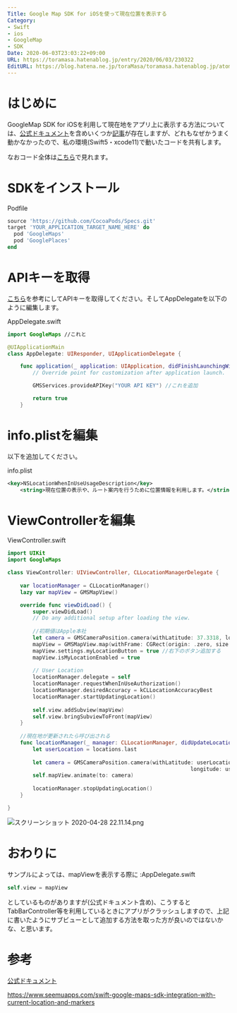```yaml
---
Title: Google Map SDK for iOSを使って現在位置を表示する
Category:
- Swift
- ios
- GoogleMap
- SDK
Date: 2020-06-03T23:03:22+09:00
URL: https://toramasa.hatenablog.jp/entry/2020/06/03/230322
EditURL: https://blog.hatena.ne.jp/toraMasa/toramasa.hatenablog.jp/atom/entry/26006613578643243
---
```


#  はじめに
GoogleMap SDK for iOSを利用して現在地をアプリ上に表示する方法については、[公式ドキュメント](https://developers.google.com/maps/documentation/ios-sdk/current-place-tutorial)を含めいくつか[記事](https://qiita.com/koogawa/items/adc2dd19015586bda39b)が存在しますが、どれもなぜかうまく動かなかったので、私の環境(Swift5・xcode11)で動いたコードを共有します。

なおコード全体は[こちら](https://github.com/MasatoraAtarashi/googlemap-sample-ios)で見れます。


#  SDKをインストール

Podfile
```ruby
source 'https://github.com/CocoaPods/Specs.git'
target 'YOUR_APPLICATION_TARGET_NAME_HERE' do
  pod 'GoogleMaps'
  pod 'GooglePlaces'
end
```

#  APIキーを取得

[こちら](https://developers.google.com/maps/documentation/ios-sdk/get-api-key#add_key)を参考にしてAPIキーを取得してください。そしてAppDelegateを以下のように編集します。

AppDelegate.swift
```swift
import GoogleMaps //これと

@UIApplicationMain
class AppDelegate: UIResponder, UIApplicationDelegate {

    func application(_ application: UIApplication, didFinishLaunchingWithOptions launchOptions: [UIApplication.LaunchOptionsKey: Any]?) -> Bool {
        // Override point for customization after application launch.

        GMSServices.provideAPIKey("YOUR API KEY") //これを追加

        return true
    }
```

#  info.plistを編集
以下を追加してください。

info.plist
```xml
<key>NSLocationWhenInUseUsageDescription</key>
	<string>現在位置の表示や、ルート案内を行うために位置情報を利用します。</string>
```

#  ViewControllerを編集
ViewController.swift
```swift
import UIKit
import GoogleMaps

class ViewController: UIViewController, CLLocationManagerDelegate {
    
    var locationManager = CLLocationManager()
    lazy var mapView = GMSMapView()

    override func viewDidLoad() {
        super.viewDidLoad()
        // Do any additional setup after loading the view.
        
        //初期値はApple本社
        let camera = GMSCameraPosition.camera(withLatitude: 37.3318, longitude: -122.0312, zoom: 17.0)
        mapView = GMSMapView.map(withFrame: CGRect(origin: .zero, size: view.bounds.size), camera: camera)
        mapView.settings.myLocationButton = true //右下のボタン追加する
        mapView.isMyLocationEnabled = true
        
        // User Location
        locationManager.delegate = self
        locationManager.requestWhenInUseAuthorization()
        locationManager.desiredAccuracy = kCLLocationAccuracyBest
        locationManager.startUpdatingLocation()
        
        self.view.addSubview(mapView)
        self.view.bringSubviewToFront(mapView)
    }
    
    //現在地が更新されたら呼び出される
    func locationManager(_ manager: CLLocationManager, didUpdateLocations locations: [CLLocation]) {
        let userLocation = locations.last
        
        let camera = GMSCameraPosition.camera(withLatitude: userLocation!.coordinate.latitude,
                                                          longitude: userLocation!.coordinate.latitude, zoom: 17.0)
        self.mapView.animate(to: camera)
        
        locationManager.stopUpdatingLocation()
    }

}
```

![スクリーンショット 2020-04-28 22.11.14.png](https://qiita-image-store.s3.ap-northeast-1.amazonaws.com/0/455240/ed5d8f11-a019-f205-1e30-1ddcfe301baf.png)
#  おわりに
サンプルによっては、mapViewを表示する際に
:AppDelegate.swift
```swift
self.view = mapView
```

としているものがありますが(公式ドキュメント含め)、こうするとTabBarController等を利用しているときにアプリがクラッシュしますので、上記に書いたようにサブビューとして追加する方法を取った方が良いのではないかな、と思います。

#  参考
[公式ドキュメント](https://developers.google.com/maps/documentation/ios-sdk/start)

https://www.seemuapps.com/swift-google-maps-sdk-integration-with-current-location-and-markers

